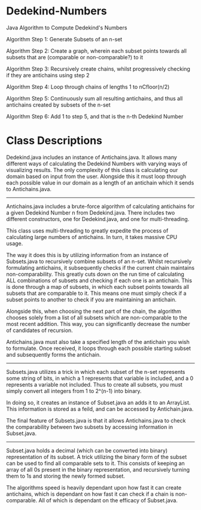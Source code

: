 # Dedekind-Numbers
Java Algorithm to Compute Dedekind's Numbers

Algorithm Step 1: Generate Subsets of an n-set

Algorithm Step 2: Create a graph, wherein each subset points towards all subsets that are (comparable or non-comparable?) to it

Algorithm Step 3: Recursively create chains, whilst progressively checking if they are antichains using step 2

Algorithm Step 4: Loop through chains of lengths 1 to nCfloor(n/2)

Algorithm Step 5: Continuously sum all resulting antichains, and thus all antichains created by subsets of the n-set

Algorithm Step 6: Add 1 to step 5, and that is the n-th Dedekind Number


# Class Descriptions
Dedekind.java includes an instance of Antichains.java. It allows many different ways of calculating the Dedekind Numbers with varying ways of visualizing results. The only complexity of this class is calculating our domain based on input from the user. Alongside this it must loop through each possible value in our domain as a length of an antichain which it sends to Antichains.java.

---

Antichains.java includes a brute-force algorithm of calculating antichains for a given Dedekind Number n from Dedekind.java. There includes two different constructors, one for Dedekind.java, and one for multi-threading.

This class uses multi-threading to greatly expedite the process of calculating large numbers of antichains. In turn, it takes massive CPU usage.

The way it does this is by utilizing information from an instance of Subsets.java to recursively combine subsets of an n-set. Whilst recursively formulating antichains, it subsequently checks if the current chain maintains non-comparability. This greatly cuts down on the run time of calculating ALL combinations of subsets and checking if each one is an antichain. This is done through a map of subsets, in which each subset points towards all subsets that are comparable to it. This means one must simply check if a subset points to another to check if you are maintaining an antichain.

Alongside this, when choosing the next part of the chain, the algorithm chooses solely from a list of all subsets which are non-comparable to the most recent addition. This way, you can significantly decrease the number of candidates of recursion.

Antichains.java must also take a specified length of the antichain you wish to formulate. Once received, it loops through each possible starting subset and subsequently forms the antichain.

---

Subsets.java utilizes a trick in which each subset of the n-set represents some string of bits, in which a 1 represents that variable is included, and a 0 represents a variable not included. Thus to create all subsets, you must simply convert all integers from 1 to 2^(n-1) into binary.

In doing so, it creates an instance of Subset.java an adds it to an ArrayList. This information is stored as a feild, and can be accessed by Antichain.java.

The final feature of Subsets.java is that it allows Antichains.java to check the comparability between two subsets by accessing information in Subset.java.

---

Subset.java holds a decimal (which can be converted into binary) representation of its subset. A trick utilizing the binary form of the subset can be used to find all comparable sets to it. This consists of keeping an array of all 0s present in the binary representation, and recursively turning them to 1s and storing the newly formed subset.

The algorithms speed is heavily dependant upon how fast it can create antichains, which is dependant on how fast it can check if a chain is non-comparable. All of which is dependant on the efficacy of Subset.java.
